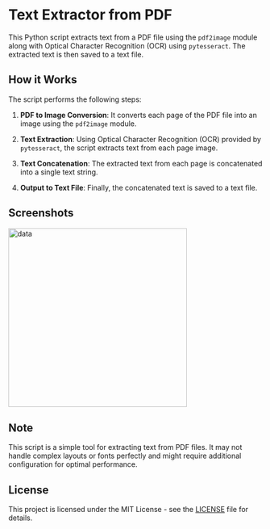

# Text Extractor from PDF

This Python script extracts text from a PDF file using the `pdf2image` module along with Optical Character Recognition (OCR) using `pytesseract`. The extracted text is then saved to a text file.


## How it Works

The script performs the following steps:

1. **PDF to Image Conversion**: It converts each page of the PDF file into an image using the `pdf2image` module.

2. **Text Extraction**: Using Optical Character Recognition (OCR) provided by `pytesseract`, the script extracts text from each page image.

3. **Text Concatenation**: The extracted text from each page is concatenated into a single text string.

4. **Output to Text File**: Finally, the concatenated text is saved to a text file.

## Screenshots
<img width="354" alt="data" src="https://github.com/iamkrish001/Text-Extractor/assets/98995873/2976c0de-2dfe-4530-ae4c-bb932e995a61">



## Note

This script is a simple tool for extracting text from PDF files. It may not handle complex layouts or fonts perfectly and might require additional configuration for optimal performance.

## License

This project is licensed under the MIT License - see the [LICENSE](LICENSE) file for details.

